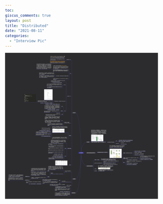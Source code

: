 ```yaml
---
toc:
giscus_comments: true
layout: post
title: "Distributed"
date: "2021-08-11"
categories: 
  - "Interview Pic"
---
```


![image.png](https://raw.githubusercontent.com/zhengstar94/zhengstar94.github.io/main/_posts/2021/08/images/distributed.png)